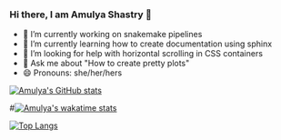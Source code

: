 ### Hi there, I am Amulya Shastry 👋

- 🔭 I’m currently working on snakemake pipelines
- 🌱 I’m currently learning how to create documentation using sphinx
- 🤔 I’m looking for help with horizontal scrolling in CSS containers
- 💬 Ask me about "How to create pretty plots"
- 😄 Pronouns: she/her/hers

[![Amulya's GitHub stats](https://github-readme-stats.vercel.app/api?username=Ashastry2&theme=vision-friendly-dark)](https://github.com/Ashastry2/github-readme-stats)


#[![Amulya's wakatime stats](https://github-readme-stats.vercel.app/api/wakatime?username=Ashastry2)](https://github.com/Ashastry2/github-readme-stats)

[![Top Langs](https://github-readme-stats.vercel.app/api/top-langs/?username=Ashastry2)](https://github.com/Ashastry2/github-readme-stats)


